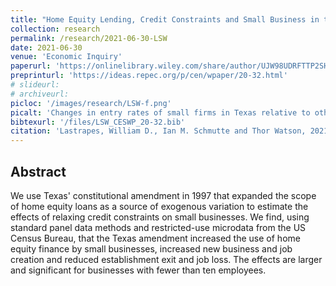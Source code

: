 ```yaml
---
title: "Home Equity Lending, Credit Constraints and Small Business in the United States"
collection: research
permalink: /research/2021-06-30-LSW
date: 2021-06-30
venue: 'Economic Inquiry'
paperurl: 'https://onlinelibrary.wiley.com/share/author/UJW98UDRFTTP2SHAQDMJ?target=10.1111/ecin.13026'
preprinturl: 'https://ideas.repec.org/p/cen/wpaper/20-32.html'
# slideurl: 
# archiveurl: 
picloc: '/images/research/LSW-f.png'
picalt: 'Changes in entry rates of small firms in Texas relative to other states before and after the 1997 Texas constitutional amendment' 
bibtexurl: '/files/LSW_CESWP_20-32.bib'
citation: 'Lastrapes, William D., Ian M. Schmutte and Thor Watson, 2021 &quot;Home Equity Lending, Credit Constraints and Small Business in the United States.&quot; <i>Economic Inquiry</i>'
---
```


## Abstract

We use Texas' constitutional amendment in 1997 that expanded the scope of home
equity loans as a source of exogenous variation to estimate the effects of relaxing
credit constraints on small businesses. We find, using standard panel data methods
and restricted-use microdata from the US Census Bureau, that the Texas amendment
increased the use of home equity finance by small businesses, increased new business
and job creation and reduced establishment exit and job loss. The effects are larger
and significant for businesses with fewer than ten employees.
